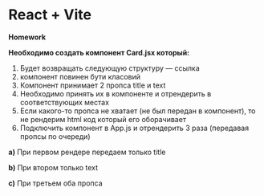 # React + Vite

**Homework**

**Необходимо создать компонент Card.jsx который:**

1. Будет возвращать следующую структуру — ссылка
2. компонент повинен бути класовий
3. Компонент принимает 2 пропса title и text
4. Необходимо принять их в компоненте и отрендерить в соответствующих местах
5. Если какого-то пропса не хватает (не был передан в компонент), то не рендерим html код который его оборачивает
6. Подключить компонент в App.js и отрендерить 3 раза (передавая пропсы по очереди)

**a)** При первом рендере передаем только title

**b)** При втором только text

**c)** При третьем оба пропса